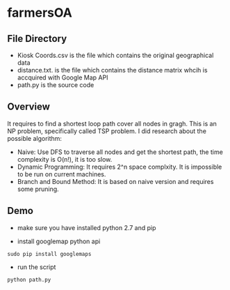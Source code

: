 # farmersOA

## File Directory
 - Kiosk Coords.csv is the file which contains the original geographical data
 - distance.txt. is the file which contains the distance matrix whcih is accquired with Google Map API
 - path.py is the source code

## Overview
It requires to find a shortest loop path cover all nodes in gragh.
This is an NP problem, specifically called TSP problem.
I did research about the possible algorithm:
 - Naive: Use DFS to traverse all nodes and get the shortest path, the time complexity is O(n!), it is too slow.
 - Dynamic Programming: It requires 2^n space complxity. It is impossible to be run on current machines.
 - Branch and Bound Method: It is based on naive version and requires some pruning.

## Demo
 - make sure you have installed python 2.7 and pip

 - install googlemap python api
```
sudo pip install googlemaps
```
 - run the script 
```
python path.py
```
